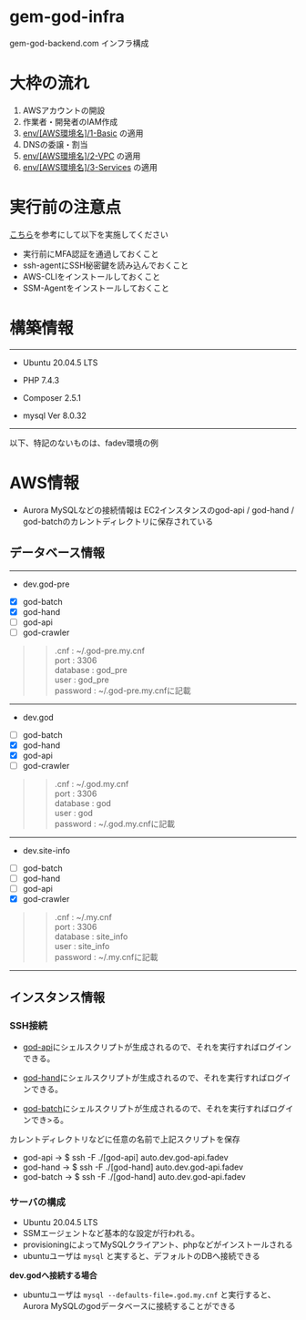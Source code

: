 # gem-god-infra

gem-god-backend.com インフラ構成

# 大枠の流れ

1. AWSアカウントの開設
2. 作業者・開発者のIAM作成
3. [env/[AWS環境名]/1-Basic](env/dev/1-Basic) の適用
4. DNSの委譲・割当
5. [env/[AWS環境名]/2-VPC](env/dev/2-VPC) の適用
7. [env/[AWS環境名]/3-Services](env/dev/3-Services) の適用

# 実行前の注意点
   
[こちら](https://github.com/FrankArt/gem-god-infra/blob/main/AWS-SignIn.md)を参考にして以下を実施してください  
  
* 実行前にMFA認証を通過しておくこと
* ssh-agentにSSH秘密鍵を読み込んでおくこと
* AWS-CLIをインストールしておくこと  
* SSM-Agentをインストールしておくこと  


# 構築情報
---
* Ubuntu 20.04.5 LTS  
  
* PHP 7.4.3  
  
* Composer 2.5.1  
  
* mysql  Ver 8.0.32  
---
  
以下、特記のないものは、fadev環境の例

# AWS情報

* Aurora MySQLなどの接続情報は EC2インスタンスのgod-api / god-hand / god-batchのカレントディレクトリに保存されている

## **データベース情報**
---
* dev.god-pre  
  
- [x] god-batch  
- [x] god-hand  
- [ ] god-api  
- [ ] god-crawler
    
>> .cnf : ~/.god-pre.my.cnf  
>> port : 3306  
>> database : god_pre  
>> user : god_pre  
>> password : ~/.god-pre.my.cnfに記載  
---
* dev.god  
    
- [ ] god-batch  
- [x] god-hand  
- [x] god-api  
- [ ] god-crawler
  
>> .cnf : ~/.god.my.cnf  
>> port : 3306  
>> database : god  
>> user : god  
>> password : ~/.god.my.cnfに記載  
---
* dev.site-info
  
- [ ] god-batch  
- [ ] god-hand  
- [ ] god-api  
- [x] god-crawler  
  
>> .cnf : ~/.my.cnf  
>> port : 3306  
>> database : site_info  
>> user : site_info  
>> password : ~/.my.cnfに記載  
---
  
## インスタンス情報
### SSH接続
  
* [god-api](https://github.com/FrankArt/gem-god-infra/blob/main/appconfig/fadev/etc/ssh/god-api/config)にシェルスクリプトが生成されるので、それを実行すればログインできる。
  
* [god-hand](https://github.com/FrankArt/gem-god-infra/blob/main/appconfig/fadev/etc/ssh/god-hand/config)にシェルスクリプトが生成されるので、それを実行すればログインできる。
  
* [god-batch](https://github.com/FrankArt/gem-god-infra/blob/main/appconfig/fadev/etc/ssh/god-batch/config)にシェルスクリプトが生成されるので、それを実行すればログインでき>る。

カレントディレクトリなどに任意の名前で上記スクリプトを保存

* god-api     → $ ssh -F ./[god-api] auto.dev.god-api.fadev
* god-hand    → $ ssh -F ./[god-hand] auto.dev.god-api.fadev
* god-batch   → $ ssh -F ./[god-hand] auto.dev.god-api.fadev

### サーバの構成

* Ubuntu 20.04.5 LTS
* SSMエージェントなど基本的な設定が行われる。
* provisioningによってMySQLクライアント、phpなどがインストールされる
* ubuntuユーザは `mysql` と実すると、デフォルトのDBへ接続できる   
  
**dev.godへ接続する場合**  
  
* ubuntuユーザは `mysql --defaults-file=.god.my.cnf` と実行すると、 Aurora MySQLのgodデータベースに接続することができる

